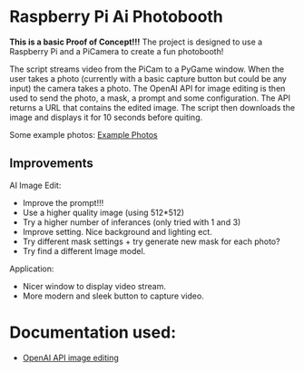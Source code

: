 # Raspberry Pi Ai Photobooth

**This is a basic Proof of Concept!!!**
The project is designed to use a Raspberry Pi and a PiCamera to create a fun photobooth!

The script streams video from the PiCam to a PyGame window. When the user takes a photo (currently with a basic capture button but could be any input) the camera takes a photo. The OpenAI API for image editing is then used to send the photo, a mask, a prompt and some configuration. The API returns a URL that contains the edited image. The script then downloads the image and displays it for 10 seconds before quiting. 

Some example photos: [Example Photos](https://docs.google.com/document/d/1Bnb4FEQ76sIsDPlZo-fERJYLpB0Q9isZ0czeuLQ6R7w/edit?usp=sharing)

## Improvements 

AI Image Edit: 
- Improve the prompt!!!
- Use a higher quality image (using 512*512) 
- Try a higher number of inferances (only tried with 1 and 3)
- Improve setting. Nice background and lighting ect.
- Try different mask settings + try generate new mask for each photo?
- Try find a different Image model.

Application:
- Nicer window to display video stream.
- More modern and sleek button to capture video.

# Documentation used: 
- [OpenAI API image editing](https://platform.openai.com/docs/guides/images) 
